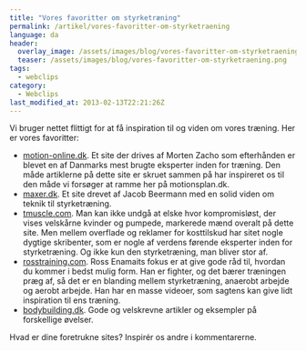 ```yaml
---
title: "Vores favoritter om styrketræning"
permalink: /artikel/vores-favoritter-om-styrketraening
language: da
header:
  overlay_image: /assets/images/blog/vores-favoritter-om-styrketraening.png
  teaser: /assets/images/blog/vores-favoritter-om-styrketraening.png
tags:
  - webclips
category:
  - Webclips
last_modified_at: 2013-02-13T22:21:26Z
---
```


Vi bruger nettet flittigt for at få inspiration til og viden om vores træning. Her er vores favoritter:

- [motion-online.dk](http://motion-online.dk/). Et site der drives af Morten Zacho som efterhånden er blevet en af Danmarks mest brugte eksperter inden for træning. Den måde artiklerne på dette site er skruet sammen på har inspireret os til den måde vi forsøger at ramme her på motionsplan.dk.
- [maxer.dk](http://maxer.dk). Et site drevet af Jacob Beermann med en solid viden om teknik til styrketræning.
- [tmuscle.com](http://tmuscle.com). Man kan ikke undgå at elske hvor kompromisløst, der vises velskårne kvinder og pumpede, markerede mænd overalt på dette site. Men mellem overflade og reklamer for kosttilskud har sitet nogle dygtige skribenter, som er nogle af verdens førende eksperter inden for styrketræning. Og ikke kun den styrketræning, man bliver stor af.
- [rosstraining.com](http://rosstraining.com/). Ross Enamaits fokus er at give gode råd til, hvordan du kommer i bedst mulig form. Han er fighter, og det bærer træningen præg af, så det er en blanding mellem styrketræning, anaerobt arbejde og aerobt arbejde. Han har en masse videoer, som sagtens kan give lidt inspiration til ens træning.
- [bodybuilding.dk](http://www.bodybuilding.dk/). Gode og velskrevne artikler og eksempler på forskellige øvelser.

Hvad er dine foretrukne sites? Inspirér os andre i kommentarerne.

